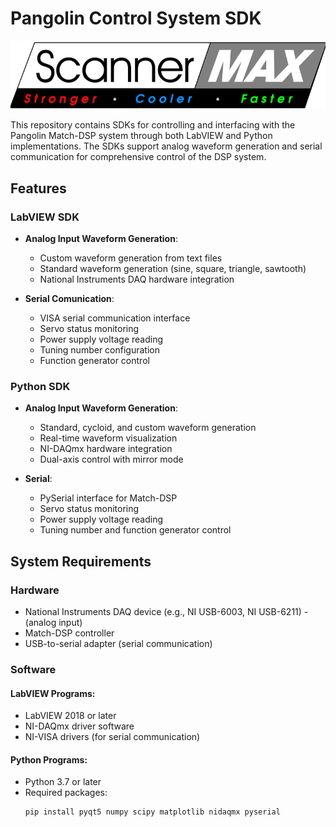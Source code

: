 # Pangolin Control System SDK

![Pangolin Logo](scanner_max.png)

This repository contains SDKs for controlling and interfacing with the Pangolin Match-DSP system through both LabVIEW and Python implementations. The SDKs support analog waveform generation and serial communication for comprehensive control of the DSP system.

## Features

### LabVIEW SDK
- **Analog Input Waveform Generation**:
  - Custom waveform generation from text files
  - Standard waveform generation (sine, square, triangle, sawtooth)
  - National Instruments DAQ hardware integration

- **Serial Comunication**:
  - VISA serial communication interface
  - Servo status monitoring
  - Power supply voltage reading
  - Tuning number configuration
  - Function generator control

### Python SDK
- **Analog Input Waveform Generation**:
  - Standard, cycloid, and custom waveform generation
  - Real-time waveform visualization
  - NI-DAQmx hardware integration
  - Dual-axis control with mirror mode

- **Serial**:
  - PySerial interface for Match-DSP
  - Servo status monitoring
  - Power supply voltage reading
  - Tuning number and function generator control

## System Requirements

### Hardware
- National Instruments DAQ device (e.g., NI USB-6003, NI USB-6211) - (analog input)
- Match-DSP controller
- USB-to-serial adapter (serial communication)

### Software
#### LabVIEW Programs:
- LabVIEW 2018 or later
- NI-DAQmx driver software
- NI-VISA drivers (for serial communication)

#### Python Programs:
- Python 3.7 or later
- Required packages:
  ```bash
  pip install pyqt5 numpy scipy matplotlib nidaqmx pyserial
